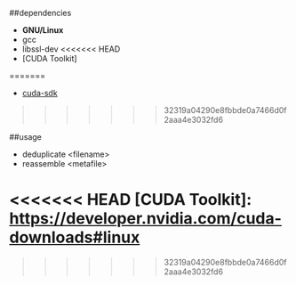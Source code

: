 

##dependencies
+ **GNU/Linux**
+ gcc
+ libssl-dev
<<<<<<< HEAD
+ [CUDA Toolkit]

=======
+ [cuda-sdk]
>>>>>>> 32319a04290e8fbbde0a7466d0f2aaa4e3032fd6

##usage
- deduplicate \<filename\>
- reassemble \<metafile\>



[BSD 3 License]: https://tldrlegal.com/license/bsd-3-clause-license-%28revised%29#fulltext
<<<<<<< HEAD
[CUDA Toolkit]: https://developer.nvidia.com/cuda-downloads#linux
=======
[cuda-sdk]: http://docs.nvidia.com/cuda/cuda-getting-started-guide-for-linux/
>>>>>>> 32319a04290e8fbbde0a7466d0f2aaa4e3032fd6
